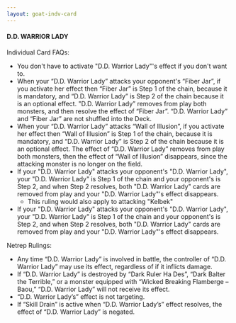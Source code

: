 ```yaml
---
layout: goat-indv-card
---
```


#### D.D. WARRIOR LADY

Individual Card FAQs:

*   You don't have to activate "D.D. Warrior Lady"'s effect if you don't want to.
*   When your “D.D. Warrior Lady” attacks your opponent's “Fiber Jar”, if you activate her effect then “Fiber Jar” is Step 1 of the chain, because it is mandatory, and “D.D. Warrior Lady” is Step 2 of the chain because it is an optional effect. "D.D. Warrior Lady” removes from play both monsters, and then resolve the effect of “Fiber Jar”. “D.D. Warrior Lady” and “Fiber Jar” are not shuffled into the Deck.
*   When your “D.D. Warrior Lady” attacks “Wall of Illusion”, if you activate her effect then “Wall of Illusion” is Step 1 of the chain, because it is mandatory, and “D.D. Warrior Lady” is Step 2 of the chain because it is an optional effect. The effect of “D.D. Warrior Lady” removes from play both monsters, then the effect of “Wall of Illusion” disappears, since the attacking monster is no longer on the field. 
*   If your "D.D. Warrior Lady" attacks your opponent's "D.D. Warrior Lady", your "D.D. Warrior Lady" is Step 1 of the chain and your opponent's is Step 2, and when Step 2 resolves, both "D.D. Warrior Lady" cards are removed from play and your "D.D. Warrior Lady"'s effect disappears.
    * This ruling would also apply to attacking "Kelbek"
*   If your "D.D. Warrior Lady" attacks your opponent's "D.D. Warrior Lady", your "D.D. Warrior Lady" is Step 1 of the chain and your opponent's is Step 2, and when Step 2 resolves, both "D.D. Warrior Lady" cards are removed from play and your "D.D. Warrior Lady"'s effect disappears.

Netrep Rulings:

*   Any time “D.D. Warrior Lady” is involved in battle, the controller of “D.D. Warrior Lady” may use its effect, regardless of if it inflicts damage.
*   If “D.D. Warrior Lady” is destroyed by “Dark Ruler Ha Des”, “Dark Balter the Terrible,” or a monster equipped with “Wicked Breaking Flamberge – Baou,” “D.D. Warrior Lady” will not receive its effect.
*   “D.D. Warrior Lady’s” effect is not targeting.
*   If “Skill Drain” is active when “D.D. Warrior Lady’s” effect resolves, the effect of “D.D. Warrior Lady” is negated.
